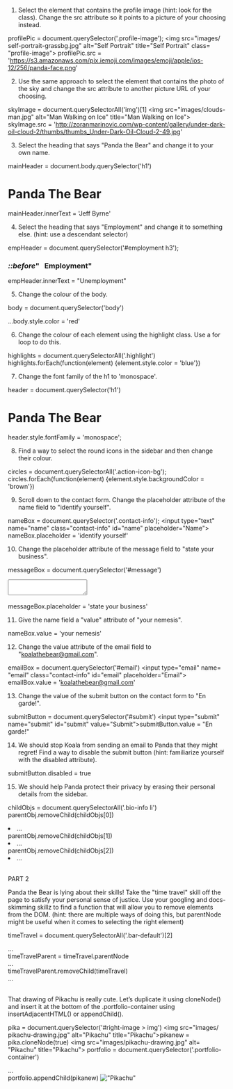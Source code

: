 1. Select the element that contains the profile image (hint: look for the class). Change the src attribute so it points to a picture of your choosing instead.

profilePic = document.querySelector('.profile-image');
<img src=​"images/​self-portrait-grassbg.jpg" alt=​"Self Portrait" title=​"Self Portrait" class=​"profile-image">​
profilePic.src = 'https://s3.amazonaws.com/pix.iemoji.com/images/emoji/apple/ios-12/256/panda-face.png'

2. Use the same approach to select the element that contains the photo of the sky and change the src attribute to another picture URL of your choosing.

skyImage = document.querySelectorAll('img')[1]
<img src=​"images/​clouds-man.jpg" alt=​"Man Walking on Ice" title=​"Man Walking on Ice">​
skyImage.src = 'http://zoranmarinovic.com/wp-content/gallery/under-dark-oil-cloud-2/thumbs/thumbs_Under-Dark-Oil-Cloud-2-49.jpg'

3. Select the heading that says "Panda the Bear" and change it to your own name.

mainHeader = document.body.querySelector('h1')
<h1 class=​"highlight">​Panda The Bear​</h1>​
mainHeader.innerText = 'Jeff Byrne'

4. Select the heading that says "Employment" and change it to something else. (hint: use a descendant selector)

empHeader = document.querySelector('#employment h3');
<h3 class=​"info-title">​<i class=​"icon-suitcase">​::before​</i>​" &nbsp; Employment"</h3>​
empHeader.innerText = "Unemployment"

5. Change the colour of the body.

body = document.querySelector('body')
<body>​…​</body>​
body.style.color = 'red'

6. Change the colour of each element using the highlight class. Use a for loop to do this.

highlights = document.querySelectorAll('.highlight')
highlights.forEach(function(element) {element.style.color = 'blue'})

7. Change the font family of the h1 to 'monospace'.

header = document.querySelector('h1')
<h1 class=​"highlight" style=​"color:​ blue;​">​Panda The Bear​</h1>​
header.style.fontFamily = 'monospace';

8. Find a way to select the round icons in the sidebar and then change their colour.

circles = document.querySelectorAll('.action-icon-bg');
circles.forEach(function(element) {element.style.backgroundColor = 'brown'})

9. Scroll down to the contact form. Change the placeholder attribute of the name field to "identify yourself".

nameBox = document.querySelector('.contact-info');
<input type=​"text" name=​"name" class=​"contact-info" id=​"name" placeholder=​"Name">​
nameBox.placeholder = 'identify yourself'

10. Change the placeholder attribute of the message field to "state your business".

messageBox = document.querySelector('#message')
<textarea name=​"message" id=​"message" placeholder=​"Message">​</textarea>​
messageBox.placeholder = 'state your business'

11. Give the name field a "value" attribute of "your nemesis".

nameBox.value = 'your nemesis'

12. Change the value attribute of the email field to "koalathebear@gmail.com".

emailBox = document.querySelector('#email')
<input type=​"email" name=​"email" class=​"contact-info" id=​"email" placeholder=​"Email">​
emailBox.value = 'koalathebear@gmail.com'

13. Change the value of the submit button on the contact form to "En garde!".

submitButton = document.querySelector('#submit')
<input type=​"submit" name=​"submit" id=​"submit" value=​"Submit">​
submitButton.value = "En garde!"

14. We should stop Koala from sending an email to Panda that they might regret! Find a way to disable the submit button (hint: familiarize yourself with the disabled attribute).

submitButton.disabled = true

15. We should help Panda protect their privacy by erasing their personal details from the sidebar.

childObjs = document.querySelectorAll('.bio-info li')
parentObj.removeChild(childObjs[0])
<li class=​"bio-info-item">​…​</li>​
parentObj.removeChild(childObjs[1])
<li class=​"bio-info-item">​…​</li>​
parentObj.removeChild(childObjs[2])
<li class=​"bio-info-item">​…​</li>​


PART 2

Panda the Bear is lying about their skills! Take the "time travel" skill off the page to satisfy your personal sense of justice. Use your googling and docs-skimming skillz to find a function that will allow you to remove elements from the DOM. (hint: there are multiple ways of doing this, but parentNode might be useful when it comes to selecting the right element)

timeTravel = document.querySelectorAll('.bar-default')[2]
<div class=​"bar-default">​…​</div>​
timeTravelParent = timeTravel.parentNode
<div>​…​</div>​
timeTravelParent.removeChild(timeTravel)
<div class=​"bar-default">​…​</div>​

That drawing of Pikachu is really cute. Let’s duplicate it using cloneNode() and insert it at the bottom of the .portfolio-container using insertAdjacentHTML() or appendChild().

pika = document.querySelector('#right-image > img')
<img src=​"images/​pikachu-drawing.jpg" alt=​"Pikachu" title=​"Pikachu">​
pikanew = pika.cloneNode(true)
<img src=​"images/​pikachu-drawing.jpg" alt=​"Pikachu" title=​"Pikachu">​
portfolio = document.querySelector('.portfolio-container')
<div class=​"portfolio-container">​…​</div>​
portfolio.appendChild(pikanew)
<img src=​"images/​pikachu-drawing.jpg" alt=​"Pikachu" title=​"Pikachu">​
